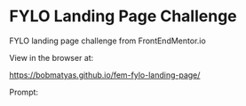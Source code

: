 # FYLO Landing Page Challenge

FYLO landing page challenge from FrontEndMentor.io

View in the browser at:

https://bobmatyas.github.io/fem-fylo-landing-page/

Prompt:
